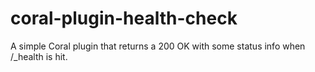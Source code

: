 # coral-plugin-health-check
A simple Coral plugin that returns a 200 OK with some status info when /_health is hit.
